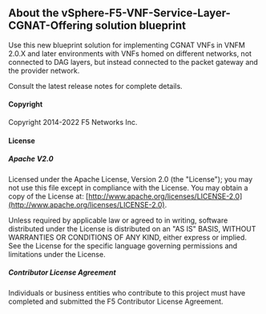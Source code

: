 ## About the vSphere-F5-VNF-Service-Layer-CGNAT-Offering solution blueprint

Use this new blueprint solution for implementing CGNAT VNFs in VNFM 2.0.X and later environments with VNFs homed on different networks, not connected to DAG layers, but instead connected to the packet gateway and the provider network.

Consult the latest release notes for complete details.


#### Copyright
Copyright 2014-2022 F5 Networks Inc.

#### License

##### Apache V2.0 
Licensed under the Apache License, Version 2.0 (the "License"); you may not use this file except in compliance with the License. You may obtain a copy of the License at: [http://www.apache.org/licenses/LICENSE-2.0](http://www.apache.org/licenses/LICENSE-2.0).

Unless required by applicable law or agreed to in writing, software distributed under the License is distributed on an "AS IS" BASIS, WITHOUT WARRANTIES OR CONDITIONS OF ANY KIND, either express or implied. See the License for the specific language governing permissions and limitations under the License.

##### Contributor License Agreement
Individuals or business entities who contribute to this project must have completed and submitted the F5 Contributor License Agreement.
